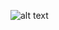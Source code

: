 ![alt text](https://raw.githubusercontent.com/labarro/projeto-integrador-2sem/master/Sprint%201/Modelagem/Conceitual.jpeg)
